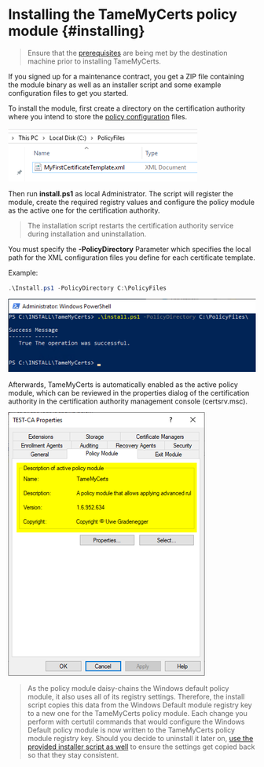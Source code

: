 # Installing the TameMyCerts policy module {#installing}

> Ensure that the [prerequisites](#prerequisites) are being met by the destination machine prior to installing TameMyCerts.

If you signed up for a maintenance contract, you get a ZIP file containing the module binary as well as an installer script and some example configuration files to get you started.

To install the module, first create a directory on the certification authority where you intend to store the [policy configuration](#configuring) files.

![Policy directory for TameMyCerts](resources/policydirectory.png)

Then run **install.ps1** as local Administrator. The script will register the module, create the required registry values and configure the policy module as the active one for the certification authority.

> The installation script restarts the certification authority service during installation and uninstallation.

You must specify the **-PolicyDirectory** Parameter which specifies the local path for the XML configuration files you define for each certificate template.

Example:

```powershell
.\Install.ps1 -PolicyDirectory C:\PolicyFiles
```

![Installing TameMyCerts](resources/install.png)

Afterwards, TameMyCerts is automatically enabled as the active policy module, which can be reviewed in the properties dialog of the certification authority in the certification authority management console (certsrv.msc).

![TameMyCerts is now the active policy module](resources/active-module.png)

> As the policy module daisy-chains the Windows default policy module, it also uses all of its registry settings. Therefore, the install script copies this data from the Windows Default module registry key to a new one for the TameMyCerts policy module. Each change you perform with certutil commands that would configure the Windows Default policy module is now written to the TameMyCerts policy module registry key. Should you decide to uninstall it later on, [use the provided installer script as well](#uninstalling) to ensure the settings get copied back so that they stay consistent.